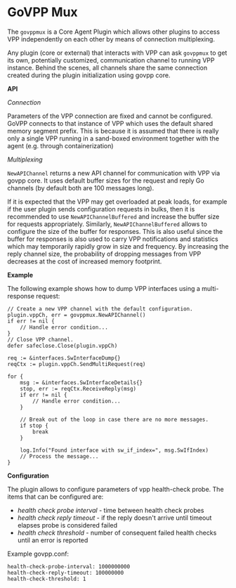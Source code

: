 # GoVPP Mux

The `govppmux` is a Core Agent Plugin which allows other plugins to access VPP
independently on each other by means of connection multiplexing.

Any plugin (core or external) that interacts with VPP can ask `govppmux`
to get its own, potentially customized, communication channel to running VPP instance.
Behind the scenes, all channels share the same connection created during the plugin
initialization using govpp core.

**API**

*Connection*

Parameters of the VPP connection are fixed and cannot be configured. GoVPP connects to
that instance of VPP which uses the default shared memory segment prefix. This is because it is assumed
that there is really only a single VPP running in a sand-boxed environment together with the agent
(e.g. through containerization)

*Multiplexing*

`NewAPIChannel` returns a new API channel for communication with VPP via govpp core.
It uses default buffer sizes for the request and reply Go channels (by default both are 100 messages long).

If it is expected that the VPP may get overloaded at peak loads, for example if the user plugin
sends configuration requests in bulks, then it is recommended to use `NewAPIChannelBuffered`
and increase the buffer size for requests appropriately. Similarly, `NewAPIChannelBuffered` allows
to configure the size of the buffer for responses. This is also useful since the buffer for responses
is also used to carry VPP notifications and statistics which may temporarily rapidly grow in size
and frequency. By increasing the reply channel size, the probability of dropping messages from VPP
decreases at the cost of increased memory footprint.

**Example**

The following example shows how to dump VPP interfaces using a multi-response request:
```
// Create a new VPP channel with the default configuration.
plugin.vppCh, err = govppmux.NewAPIChannel()
if err != nil {
    // Handle error condition...
}
// Close VPP channel.
defer safeclose.Close(plugin.vppCh)

req := &interfaces.SwInterfaceDump{}
reqCtx := plugin.vppCh.SendMultiRequest(req)

for {
    msg := &interfaces.SwInterfaceDetails{}
    stop, err := reqCtx.ReceiveReply(msg)
    if err != nil {
        // Handle error condition...
    }

    // Break out of the loop in case there are no more messages.
    if stop {
        break
    }

    log.Info("Found interface with sw_if_index=", msg.SwIfIndex)
    // Process the message...
}

```

**Configuration**

The plugin allows to configure parameters of vpp health-check probe.
The items that can be configured are:
- *health check probe interval* - time between health check probes
- *health check reply timeout* - if the reply doesn't arrive until timeout
elapses probe is considered failed
- *health check threshold* - number of consequent failed health checks
until an error is reported

Example govpp.conf:

```
health-check-probe-interval: 1000000000
health-check-reply-timeout: 100000000
health-check-threshold: 1
```
